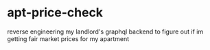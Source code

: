 # apt-price-check
reverse engineering my landlord's graphql backend to figure out if im getting fair market prices for my apartment
